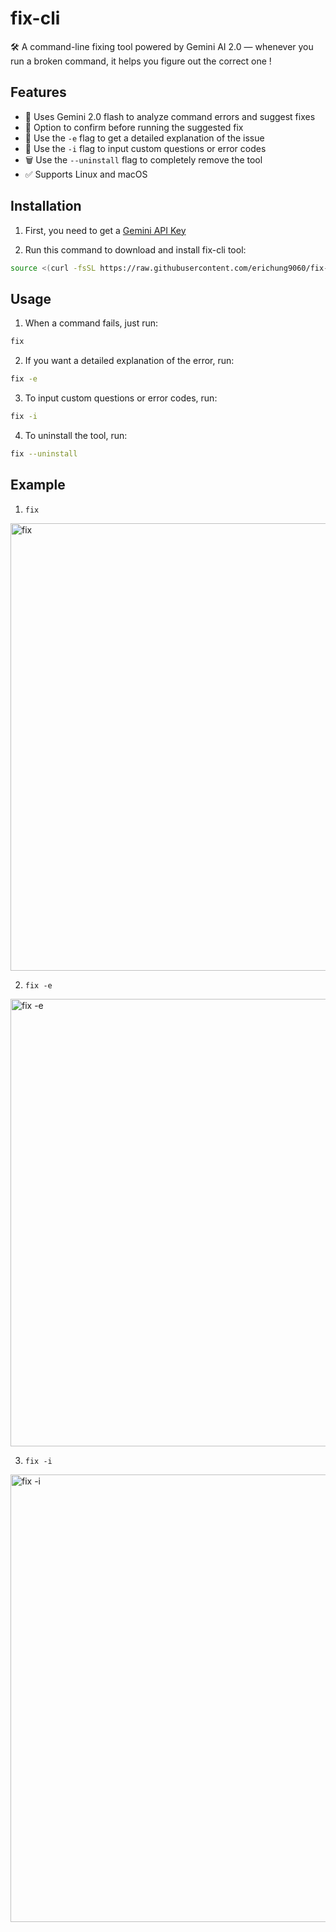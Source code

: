 # fix-cli

🛠️ A command-line fixing tool powered by Gemini AI 2.0 — whenever you run a broken command, it helps you figure out the correct one !

## Features

- 🤖 Uses Gemini 2.0 flash to analyze command errors and suggest fixes
- 🔄 Option to confirm before running the suggested fix
- 📝 Use the `-e` flag to get a detailed explanation of the issue
- 💬 Use the `-i` flag to input custom questions or error codes
- 🗑️ Use the `--uninstall` flag to completely remove the tool
- ✅ Supports Linux and macOS


## Installation

1. First, you need to get a [Gemini API Key](https://makersuite.google.com/app/apikey)

2. Run this command to download and install fix-cli tool:
```bash
source <(curl -fsSL https://raw.githubusercontent.com/erichung9060/fix-cli/refs/heads/main/install_fix-cli.sh)
```

## Usage

1. When a command fails, just run:
```bash
fix
```

2. If you want a detailed explanation of the error, run:
```bash
fix -e
```

3. To input custom questions or error codes, run:
```bash
fix -i
```

4. To uninstall the tool, run:
```bash
fix --uninstall
```

## Example

1. `fix`
<img width="716" alt="fix" src="https://github.com/user-attachments/assets/aad0059f-85e5-42ba-bfde-8e95fb8a6901" />

2. `fix -e`
<img width="716" alt="fix -e" src="https://github.com/user-attachments/assets/44eaff41-3322-4dc2-8716-f2bba4d9af6d" />

3. `fix -i`
<img width="716" alt="fix -i" src="https://github.com/user-attachments/assets/cbc664e8-71c0-4975-8b83-de93b6b0871b" />
